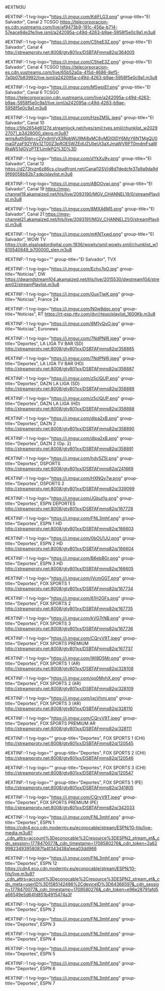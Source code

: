 #EXTM3U

#EXTINF:-1 tvg-logo="https://i.imgur.com/KdiFLG3.png" group-title="El Salvador", Canal 2 TCSGO
https://telecorporacion-es.cdn.vustreams.com/live/af9473b9-191c-456a-b714-57eace94e2fe/live.isml/a242095a-c49d-4263-b9ae-5958f5e0c9a1.m3u8

#EXTINF:-1 tvg-logo="https://i.imgur.com/C5heE3Z.png" group-title="El Salvador", Canal 4
http://streamprotv.net:8008/gtv801xx/DSBTAFmms82q/364005

#EXTINF:-1 tvg-logo="https://i.imgur.com/C5heE3Z.png" group-title="El Salvador", Canal 4 TCSGO
https://telecorporacion-es.cdn.vustreams.com/live/65b52a0a-415d-4686-8ef5-7a0b07b83992/live.isml/a242095a-c49d-4263-b9ae-5958f5e0c9a1.m3u8

#EXTINF:-1 tvg-logo="https://i.imgur.com/M5wpiEf.png" group-title="El Salvador", Canal 6 TCSGO
https://telecorporacion.cdn.vustreams.com/live/a242095a-c49d-4263-b9ae-5958f5e0c9a1/live.isml/a242095a-c49d-4263-b9ae-5958f5e0c9a1.m3u8

#EXTINF:-1 tvg-logo="https://i.imgur.com/HzeZM5L.jpeg" group-title="El Salvador", Canal 10
https://5fe2654d6127d.streamlock.net/tves/smil:tves.smil/chunklist_w202927071_b3428000_sleng.m3u8?wmsAuthSign=c2VydmVyX3RpbWU9Mi8xMC8yMDI0IDY6MzY6NTMgQU0maGFzaF92YWx1ZT00Z3pROE5WZEdUZUlIeUt3aXJmaWVRPT0mdmFsaWRtaW51dGVzPTE1JmlkPQ%3D%3D


#EXTINF:-1 tvg-logo="https://i.imgur.com/dYkXu9y.png" group-title="El Salvador", Canal 12
https://d273tvzn6z86cs.cloudfront.net/Canal12SV/d8d7dedcfe37a9a9da9d9f69058b82b7.sdp/playlist.m3u8

#EXTINF:-1 tvg-logo="https://i.imgur.com/ABOOvwi.png" group-title="El Salvador", Canal 19
https://mgv-channel19.akamaized.net/hls/live/2093190/MGV_CHANNEL19/0/streamPlaylist.m3u8

#EXTINF:-1 tvg-logo="https://i.imgur.com/8MXA6M5.png" group-title="El Salvador", Canal 21
https://mgv-channel21.akamaized.net/hls/live/2093191/MGV_CHANNEL21/0/streamPlaylist.m3u8

#EXTINF:-1 tvg-logo="https://i.imgur.com/mKNTxwd.png" group-title="El Salvador", WOW TV
https://cdn.elsalvadordigital.com:1936/wowtv/smil:wowtv.smil/chunklist_w1610540849_b700000_slen.m3u8

#EXTINF:-1 tvg-logo="" group-title="El Salvador", TVX


#EXTINF:-1 tvg-logo="https://i.imgur.com/Echo7pO.jpg" group-title="Noticias", DW
https://dwamdstream104.akamaized.net/hls/live/2015530/dwstream104/stream02/streamPlaylist.m3u8

#EXTINF:-1 tvg-logo="https://i.imgur.com/GuxTlwK.png" group-title="Noticias", France 24


#EXTINF:-1 tvg-logo="https://i.imgur.com/N0w8dqc.png" group-title="Noticias", RT
https://rt-esp.rttv.com/dvr/rtesp/playlist_1600Kb.m3u8

#EXTINF:-1 tvg-logo="https://i.imgur.com/8M1yQvO.jpg" group-title="Noticias", Euronews


#EXTINF:-1 tvg-logo="https://i.imgur.com/7NdPNlR.jpeg" group-title="Deportes", LA LIGA TV BAR (SD)
http://streamprotv.net:8008/gtv801xx/DSBTAFmms82q/358885

#EXTINF:-1 tvg-logo="https://i.imgur.com/7NdPNlR.jpeg" group-title="Deportes", LA LIGA TV BAR (HD)
http://streamprotv.net:8008/gtv801xx/DSBTAFmms82q/358887

#EXTINF:-1 tvg-logo="https://i.imgur.com/z5cIQUP.png" group-title="Deportes", DAZN LA LIGA (SD)
http://streamprotv.net:8008/gtv801xx/DSBTAFmms82q/358889

#EXTINF:-1 tvg-logo="https://i.imgur.com/z5cIQUP.png" group-title="Deportes", DAZN LA LIGA (HD)
http://streamprotv.net:8008/gtv801xx/DSBTAFmms82q/358888

#EXTINF:-1 tvg-logo="https://i.imgur.com/dIpa2xB.png" group-title="Deportes", DAZN 2
http://streamprotv.net:8008/gtv801xx/DSBTAFmms82q/358890

#EXTINF:-1 tvg-logo="https://i.imgur.com/dIpa2xB.png" group-title="Deportes", DAZN 2 (Op. 2)
http://streamprotv.net:8008/gtv801xx/DSBTAFmms82q/358891

#EXTINF:-1 tvg-logo="https://i.imgur.com/hdv5Z5I.png" group-title="Deportes", DSPORTS
http://streamprotv.net:8008/gtv801xx/DSBTAFmms82q/241669

#EXTINF:-1 tvg-logo="https://i.imgur.com/HXNQy7w.png" group-title="Deportes", DSPORTS 2
http://streamprotv.net:8008/gtv801xx/DSBTAFmms82q/339099

#EXTINF:-1 tvg-logo="https://i.imgur.com/JGbut1g.png" group-title="Deportes", ESPN DEPORTES
http://streamprotv.net:8008/gtv801xx/DSBTAFmms82q/167728

#EXTINF:-1 tvg-logo="https://i.imgur.com/FNL3mhf.png" group-title="Deportes", ESPN 1 HD
http://streamprotv.net:8008/gtv801xx/DSBTAFmms82q/166603

#EXTINF:-1 tvg-logo="https://i.imgur.com/0bOU1JU.png" group-title="Deportes", ESPN 2 HD
http://streamprotv.net:8008/gtv801xx/DSBTAFmms82q/166604

#EXTINF:-1 tvg-logo="https://i.imgur.com/B6ebBGr.png" group-title="Deportes", ESPN 3 HD
http://streamprotv.net:8008/gtv801xx/DSBTAFmms82q/166605

#EXTINF:-1 tvg-logo="https://i.imgur.com/jVcmGGT.png" group-title="Deportes", FOX SPORTS 1
http://streamprotv.net:8008/gtv801xx/DSBTAFmms82q/167734

#EXTINF:-1 tvg-logo="https://i.imgur.com/61H2GFs.png" group-title="Deportes", FOX SPORTS 2
http://streamprotv.net:8008/gtv801xx/DSBTAFmms82q/167735

#EXTINF:-1 tvg-logo="https://i.imgur.com/kVG7rNB.png" group-title="Deportes", FOX SPORTS 3
http://streamprotv.net:8008/gtv801xx/DSBTAFmms82q/167736

#EXTINF:-1 tvg-logo="https://i.imgur.com/CQryV9T.jpeg" group-title="Deportes", FOX SPORTS PREMIUM
http://streamprotv.net:8008/gtv801xx/DSBTAFmms82q/167737

#EXTINF:-1 tvg-logo="https://i.imgur.com/WI8D5Mr.png" group-title="Deportes", FOX SPORTS 1 (AR)
http://streamprotv.net:8008/gtv801xx/DSBTAFmms82q/328108

#EXTINF:-1 tvg-logo="https://i.imgur.com/qo0MvhX.png" group-title="Deportes", FOX SPORTS 2 (AR)
http://streamprotv.net:8008/gtv801xx/DSBTAFmms82q/328109

#EXTINF:-1 tvg-logo="https://i.imgur.com/jxcVhmi.png" group-title="Deportes", FOX SPORTS 3 (AR)
http://streamprotv.net:8008/gtv801xx/DSBTAFmms82q/328110

#EXTINF:-1 tvg-logo="https://i.imgur.com/CQryV9T.jpeg" group-title="Deportes", FOX SPORTS PREMIUM AR
http://streamprotv.net:8008/gtv801xx/DSBTAFmms82q/328111

#EXTINF:-1 tvg-logo="" group-title="Deportes", FOX SPORTS 1 (CHI)
http://streamprotv.net:8008/gtv801xx/DSBTAFmms82q/120545

#EXTINF:-1 tvg-logo="" group-title="Deportes", FOX SPORTS 2 (CHI)
http://streamprotv.net:8008/gtv801xx/DSBTAFmms82q/120546

#EXTINF:-1 tvg-logo="" group-title="Deportes", FOX SPORTS 3 (CHI)
http://streamprotv.net:8008/gtv801xx/DSBTAFmms82q/120547

#EXTINF:-1 tvg-logo="" group-title="Deportes", FOX SPORTS 1 (PE)
http://streamprotv.net:8008/gtv801xx/DSBTAFmms82q/341805

#EXTINF:-1 tvg-logo="https://i.imgur.com/CQryV9T.jpeg" group-title="Deportes", FOX SPORTS PREMIUM (PE)
http://streamprotv.net:8008/gtv801xx/DSBTAFmms82q/342033


#EXTINF:-1 tvg-logo="https://i.imgur.com/FNL3mhf.png" group-title="Deportes", ESPN 1
https://cdn4.eco.cdn.moderntv.eu/econocable/stream/ESPN/10-hls/live-media.m3u8?_cdn_attrs=account%3Deconocable%2Cresource%3DESPN2_stream_et&_cdn_session=1778470077&_cdn_timestamp=1708580276&_cdn_token=2a6299823493958087fa4f343d38a1eea03dd966

#EXTINF:-1 tvg-logo="https://i.imgur.com/FNL3mhf.png" group-title="Deportes", ESPN 12
https://cdn4.eco.cdn.moderntv.eu/econocable/stream/ESPN/10-hls/live.m3u8?_cdn_attrs=account%3Deconocable%2Cresource%3DESPN2_stream_et&_cdn_meta=userID%3D1585142486%2CdeviceID%3D64366597&_cdn_session=1778470077&_cdn_timestamp=1708580276&_cdn_token=e96e28791afd5a66549e5d64fd851b4915474a3f

#EXTINF:-1 tvg-logo="https://i.imgur.com/FNL3mhf.png" group-title="Deportes", ESPN 2

#EXTINF:-1 tvg-logo="https://i.imgur.com/FNL3mhf.png" group-title="Deportes", ESPN 3

#EXTINF:-1 tvg-logo="https://i.imgur.com/FNL3mhf.png" group-title="Deportes", ESPN 4

#EXTINF:-1 tvg-logo="https://i.imgur.com/FNL3mhf.png" group-title="Deportes", ESPN 5

#EXTINF:-1 tvg-logo="https://i.imgur.com/FNL3mhf.png" group-title="Deportes", ESPN 6

#EXTINF:-1 tvg-logo="https://i.imgur.com/FNL3mhf.png" group-title="Deportes", ESPN 7
